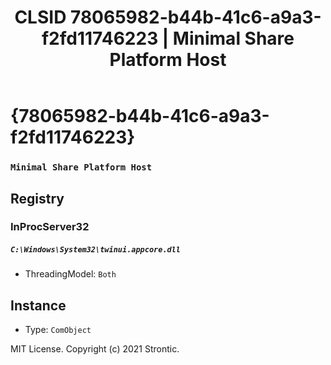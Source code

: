 ﻿---
title: "CLSID 78065982-b44b-41c6-a9a3-f2fd11746223 | Minimal Share Platform Host"
excerpt: What is COM-Object CLSID 78065982-b44b-41c6-a9a3-f2fd11746223?
---

# {78065982-b44b-41c6-a9a3-f2fd11746223}

### `Minimal Share Platform Host`

## Registry


### InProcServer32

##### `C:\Windows\System32\twinui.appcore.dll`
* ThreadingModel: `Both`

## Instance

* Type: `ComObject`

MIT License. Copyright (c) 2021 Strontic.


